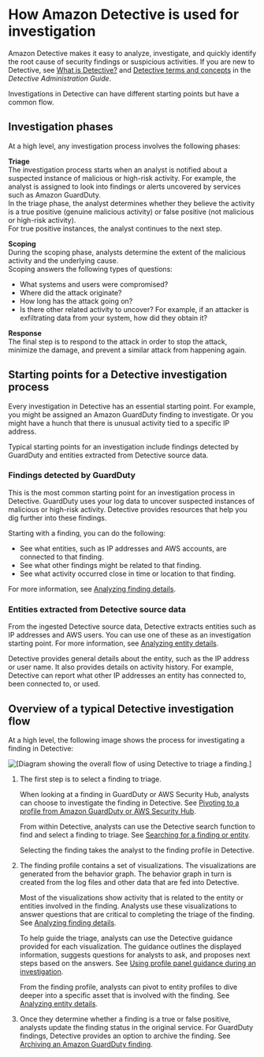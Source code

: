 # How Amazon Detective is used for investigation<a name="detective-investigation-about"></a>

Amazon Detective makes it easy to analyze, investigate, and quickly identify the root cause of security findings or suspicious activities\. If you are new to Detective, see [What is Detective?](https://docs.aws.amazon.com/detective/latest/adminguide/what-is.html) and [Detective terms and concepts](https://docs.aws.amazon.com/detective/latest/adminguide/detective-terms-concepts.html) in the *Detective Administration Guide*\.

Investigations in Detective can have different starting points but have a common flow\.

## Investigation phases<a name="how-detective-enables-investigation.title"></a>

At a high level, any investigation process involves the following phases:

****Triage****  
The investigation process starts when an analyst is notified about a suspected instance of malicious or high\-risk activity\. For example, the analyst is assigned to look into findings or alerts uncovered by services such as Amazon GuardDuty\.  
In the triage phase, the analyst determines whether they believe the activity is a true positive \(genuine malicious activity\) or false positive \(not malicious or high\-risk activity\)\.  
For true positive instances, the analyst continues to the next step\.

****Scoping****  
During the scoping phase, analysts determine the extent of the malicious activity and the underlying cause\.  
Scoping answers the following types of questions:  
+ What systems and users were compromised?
+ Where did the attack originate?
+ How long has the attack going on?
+ Is there other related activity to uncover? For example, if an attacker is exfiltrating data from your system, how did they obtain it?

**Response**  
The final step is to respond to the attack in order to stop the attack, minimize the damage, and prevent a similar attack from happening again\.

## Starting points for a Detective investigation process<a name="investigation-starting-points"></a>

Every investigation in Detective has an essential starting point\. For example, you might be assigned an Amazon GuardDuty finding to investigate\. Or you might have a hunch that there is unusual activity tied to a specific IP address\.

Typical starting points for an investigation include findings detected by GuardDuty and entities extracted from Detective source data\.

### Findings detected by GuardDuty<a name="investigation-findings-detected"></a>

This is the most common starting point for an investigation process in Detective\. GuardDuty uses your log data to uncover suspected instances of malicious or high\-risk activity\. Detective provides resources that help you dig further into these findings\.

Starting with a finding, you can do the following:
+ See what entities, such as IP addresses and AWS accounts, are connected to that finding\.
+ See what other findings might be related to that finding\.
+ See what activity occurred close in time or location to that finding\.

For more information, see [Analyzing finding details](finding-profiles.md)\.

### Entities extracted from Detective source data<a name="investigation-entity-extracted"></a>

From the ingested Detective source data, Detective extracts entities such as IP addresses and AWS users\. You can use one of these as an investigation starting point\. For more information, see [Analyzing entity details](entity-profiles.md)\.

Detective provides general details about the entity, such as the IP address or user name\. It also provides details on activity history\. For example, Detective can report what other IP addresses an entity has connected to, been connected to, or used\.

## Overview of a typical Detective investigation flow<a name="investigation-flow-overview"></a>

At a high level, the following image shows the process for investigating a finding in Detective:

![\[Diagram showing the overall flow of using Detective to triage a finding.\]](http://docs.aws.amazon.com/detective/latest/userguide/images/diagram_investigation_flow.png)

1. The first step is to select a finding to triage\.

   When looking at a finding in GuardDuty or AWS Security Hub, analysts can choose to investigate the finding in Detective\. See [Pivoting to a profile from Amazon GuardDuty or AWS Security Hub](profile-pivot-from-service.md)\.

   From within Detective, analysts can use the Detective search function to find and select a finding to triage\. See [Searching for a finding or entity](detective-search.md)\.

   Selecting the finding takes the analyst to the finding profile in Detective\.

1. The finding profile contains a set of visualizations\. The visualizations are generated from the behavior graph\. The behavior graph in turn is created from the log files and other data that are fed into Detective\.

   Most of the visualizations show activity that is related to the entity or entities involved in the finding\. Analysts use these visualizations to answer questions that are critical to completing the triage of the finding\. See [Analyzing finding details](finding-profiles.md)\.

   To help guide the triage, analysts can use the Detective guidance provided for each visualization\. The guidance outlines the displayed information, suggests questions for analysts to ask, and proposes next steps based on the answers\. See [Using profile panel guidance during an investigation](profile-panel-guidance.md)\.

   From the finding profile, analysts can pivot to entity profiles to dive deeper into a specific asset that is involved with the finding\. See [Analyzing entity details](entity-profiles.md)\.

1. Once they determine whether a finding is a true or false positive, analysts update the finding status in the original service\. For GuardDuty findings, Detective provides an option to archive the finding\. See [Archiving an Amazon GuardDuty finding](finding-update-status.md)\.